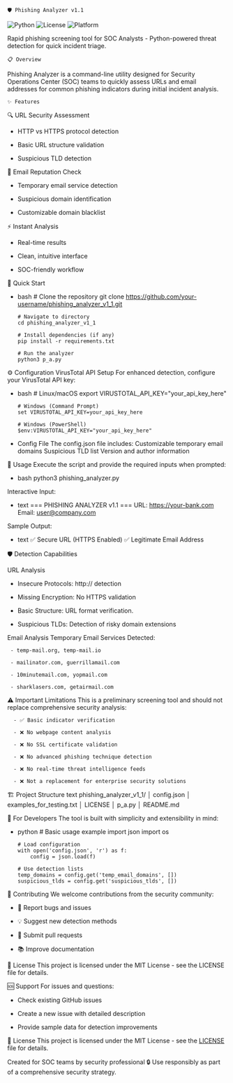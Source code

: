     🛡️ Phishing Analyzer v1.1

![Python](https://img.shields.io/badge/Python-3.8%2B-blue)
![License](https://img.shields.io/badge/License-MIT-green)
![Platform](https://img.shields.io/badge/Platform-Linux%20%7C%20Windows%20%7C%20macOS-lightgrey)

Rapid phishing screening tool for SOC Analysts - Python-powered threat detection for quick incident triage.


    📋 Overview
Phishing Analyzer is a command-line utility designed for Security Operations Center (SOC) teams to quickly assess URLs and email addresses for common phishing indicators during initial incident analysis.


    ✨ Features
 🔍 URL Security Assessment

  - HTTP vs HTTPS protocol detection

  - Basic URL structure validation

  - Suspicious TLD detection

 📧 Email Reputation Check

  - Temporary email service detection

  - Suspicious domain identification

  - Customizable domain blacklist

 ⚡ Instant Analysis

  - Real-time results

  - Clean, intuitive interface

  - SOC-friendly workflow

 🚀 Quick Start
  - bash
        # Clone the repository
        git clone https://github.com/your-username/phishing_analyzer_v1_1.git

        # Navigate to directory
        cd phishing_analyzer_v1_1

        # Install dependencies (if any)
        pip install -r requirements.txt

        # Run the analyzer
        python3 p_a.py

 ⚙️ Configuration
  VirusTotal API Setup
  For enhanced detection, configure your VirusTotal API key:
  - bash
        # Linux/macOS
        export VIRUSTOTAL_API_KEY="your_api_key_here"

        # Windows (Command Prompt)
        set VIRUSTOTAL_API_KEY=your_api_key_here

        # Windows (PowerShell)
        $env:VIRUSTOTAL_API_KEY="your_api_key_here"

  - Config File
        The config.json file includes:
        Customizable temporary email domains
        Suspicious TLD list
        Version and author information


 🎯 Usage
  Execute the script and provide the required inputs when prompted:
  - bash
        python3 phishing_analyzer.py

  Interactive Input:
  - text
        === PHISHING ANALYZER v1.1 ===
        URL: https://your-bank.com
        Email: user@company.com

  Sample Output:
  - text
        ✅ Secure URL (HTTPS Enabled)
        ✅ Legitimate Email Address

 🛡️ Detection Capabilities

  URL Analysis
  - Insecure Protocols: http:// detection

  - Missing Encryption: No HTTPS validation

  - Basic Structure: URL format verification.

  - Suspicious TLDs: Detection of risky domain extensions

  Email Analysis
   Temporary Email Services Detected:

     - temp-mail.org, temp-mail.io

     - mailinator.com, guerrillamail.com

     - 10minutemail.com, yopmail.com

     - sharklasers.com, getairmail.com

 ⚠️ Important Limitations
  This is a preliminary screening tool and should not replace comprehensive security analysis:

      - ✅ Basic indicator verification

      - ❌ No webpage content analysis

      - ❌ No SSL certificate validation

      - ❌ No advanced phishing technique detection

      - ❌ No real-time threat intelligence feeds

      - ❌ Not a replacement for enterprise security solutions

 🏗️ Project Structure
  text
      phishing_analyzer_v1_1/
      │   config.json
      │   examples_for_testing.txt
      │   LICENSE
      │   p_a.py
      │   README.md

 🔧 For Developers
  The tool is built with simplicity and extensibility in mind:
  - python
        # Basic usage example
        import json
        import os

        # Load configuration
        with open('config.json', 'r') as f:
            config = json.load(f)

        # Use detection lists
        temp_domains = config.get('temp_email_domains', [])
        suspicious_tlds = config.get('suspicious_tlds', [])

 🤝 Contributing
  We welcome contributions from the security community:
  - 🐛 Report bugs and issues

  - 💡 Suggest new detection methods

  - 🔧 Submit pull requests

  - 📚 Improve documentation

 📄 License
  This project is licensed under the MIT License - see the LICENSE file for details.

 🆘 Support
  For issues and questions:
  - Check existing GitHub issues

  - Create a new issue with detailed description

  - Provide sample data for detection improvements

📄 License
This project is licensed under the MIT License - see the [LICENSE](LICENSE) file for details.


Created for SOC teams by security professional 🔒
Use responsibly as part of a comprehensive security strategy.